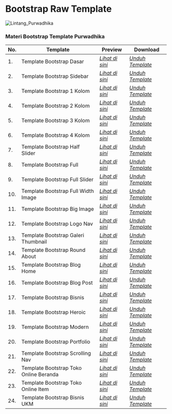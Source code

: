 # Bootstrap Raw Template

![Lintang_Purwadhika](https://static.wixstatic.com/media/2e6af2_f69a4271c3534ae1869a7ed63e278b2b~mv2.png/v1/fill/w_246,h_39,al_c,usm_0.66_1.00_0.01/2e6af2_f69a4271c3534ae1869a7ed63e278b2b~mv2.png)

### Materi Bootstrap Template Purwadhika

No.|Template|Preview|Download
-----|-----|-----|-----
1.|Template Bootstrap Dasar|*[Lihat di sini](https://blackrockdigital.github.io/startbootstrap-bare/)*|*[Unduh Template](https://github.com/LintangWisesa/Bootstrap_Raw_Template/tree/master/0-bootstrap-dasar)*
2.|Template Bootstrap Sidebar|*[Lihat di sini](https://blackrockdigital.github.io/startbootstrap-simple-sidebar/)*|*[Unduh Template](https://github.com/LintangWisesa/Bootstrap_Raw_Template/tree/master/1-bootstrap-dasar-sidebar)*
3.|Template Bootstrap 1 Kolom|*[Lihat di sini](https://blackrockdigital.github.io/startbootstrap-1-col-portfolio/)*|*[Unduh Template](https://github.com/LintangWisesa/Bootstrap_Raw_Template/tree/master/2-bootstrap-1-kolom)*
4.|Template Bootstrap 2 Kolom|*[Lihat di sini](https://blackrockdigital.github.io/startbootstrap-2-col-portfolio/)*|*[Unduh Template](https://github.com/LintangWisesa/Bootstrap_Raw_Template/tree/master/3-bootstrap-2-kolom)*
5.|Template Bootstrap 3 Kolom|*[Lihat di sini](https://blackrockdigital.github.io/startbootstrap-3-col-portfolio/)*|*[Unduh Template](https://github.com/LintangWisesa/Bootstrap_Raw_Template/tree/master/4-bootstrap-3-kolom)*
6.|Template Bootstrap 4 Kolom|*[Lihat di sini](https://blackrockdigital.github.io/startbootstrap-4-col-portfolio/)*|*[Unduh Template](https://github.com/LintangWisesa/Bootstrap_Raw_Template/tree/master/5-bootstrap-4-kolom)*
7.|Template Bootstrap Half Slider|*[Lihat di sini](https://blackrockdigital.github.io/startbootstrap-half-slider/)*|*[Unduh Template](https://github.com/LintangWisesa/Bootstrap_Raw_Template/tree/master/6-bootstrap-half-slider)*
8.|Template Bootstrap Full|*[Lihat di sini](https://blackrockdigital.github.io/startbootstrap-full/)*|*[Unduh Template](https://github.com/LintangWisesa/Bootstrap_Raw_Template/tree/master/7-bootstrap-full)*
9.|Template Bootstrap Full Slider|*[Lihat di sini](https://blackrockdigital.github.io/startbootstrap-full-slider/)*|*[Unduh Template](https://github.com/LintangWisesa/Bootstrap_Raw_Template/tree/master/8-bootstrap-full-slider)*
10.|Template Bootstrap Full Width Image|*[Lihat di sini](https://blackrockdigital.github.io/startbootstrap-full-width-pics/)*|*[Unduh Template](https://github.com/LintangWisesa/Bootstrap_Raw_Template/tree/master/9-bootstrap-full-width-img)*
11.|Template Bootstrap Big Image|*[Lihat di sini](https://blackrockdigital.github.io/startbootstrap-the-big-picture/)*|*[Unduh Template](https://github.com/LintangWisesa/Bootstrap_Raw_Template/tree/master/10-bootstrap-big-img)*
12.|Template Bootstrap Logo Nav|*[Lihat di sini](https://blackrockdigital.github.io/startbootstrap-logo-nav/)*|*[Unduh Template](https://github.com/LintangWisesa/Bootstrap_Raw_Template/tree/master/11-bootstrap-logo-nav)*
13.|Template Bootstrap Galeri Thumbnail|*[Lihat di sini](https://blackrockdigital.github.io/startbootstrap-thumbnail-gallery/)*|*[Unduh Template](https://github.com/LintangWisesa/Bootstrap_Raw_Template/tree/master/12-bootstrap-galeri-thumbnail)*
14.|Template Bootstrap Round About|*[Lihat di sini](https://blackrockdigital.github.io/startbootstrap-round-about/)*|*[Unduh Template](https://github.com/LintangWisesa/Bootstrap_Raw_Template/tree/master/13-bootstrap-round-about)*
15.|Template Bootstrap Blog Home|*[Lihat di sini](https://blackrockdigital.github.io/startbootstrap-blog-home/)*|*[Unduh Template](https://github.com/LintangWisesa/Bootstrap_Raw_Template/tree/master/14-bootstrap-blog-home)*
16.|Template Bootstrap Blog Post|*[Lihat di sini](https://blackrockdigital.github.io/startbootstrap-blog-post/)*|*[Unduh Template](https://github.com/LintangWisesa/Bootstrap_Raw_Template/tree/master/15-bootstrap-blog-post)*
17.|Template Bootstrap Bisnis|*[Lihat di sini](https://blackrockdigital.github.io/startbootstrap-business-frontpage/)*|*[Unduh Template](https://github.com/LintangWisesa/Bootstrap_Raw_Template/tree/master/16-bootstrap-business-frontpage)*
18.|Template Bootstrap Heroic|*[Lihat di sini](https://blackrockdigital.github.io/startbootstrap-heroic-features/)*|*[Unduh Template](https://github.com/LintangWisesa/Bootstrap_Raw_Template/tree/master/17-bootstrap-heroic-features)*
19.|Template Bootstrap Modern|*[Lihat di sini](https://blackrockdigital.github.io/startbootstrap-modern-business/)*|*[Unduh Template](https://github.com/LintangWisesa/Bootstrap_Raw_Template/tree/master/18-bootstrap-modern-business)*
20.|Template Bootstrap Portfolio|*[Lihat di sini](https://blackrockdigital.github.io/startbootstrap-portfolio-item/)*|*[Unduh Template](https://github.com/LintangWisesa/Bootstrap_Raw_Template/tree/master/19-bootstrap-portfolio-item)*
21.|Template Bootstrap Scrolling Nav|*[Lihat di sini](https://blackrockdigital.github.io/startbootstrap-scrolling-nav/)*|*[Unduh Template](https://github.com/LintangWisesa/Bootstrap_Raw_Template/tree/master/20-bootstrap-scrolling-nav)*
22.|Template Bootstrap Toko Online Beranda|*[Lihat di sini](https://blackrockdigital.github.io/startbootstrap-shop-homepage/)*|*[Unduh Template](https://github.com/LintangWisesa/Bootstrap_Raw_Template/tree/master/21-bootstrap-shop-homepage)*
23.|Template Bootstrap Toko Online Item|*[Lihat di sini](https://blackrockdigital.github.io/startbootstrap-shop-item/)*|*[Unduh Template](https://github.com/LintangWisesa/Bootstrap_Raw_Template/tree/master/22-bootstrap-shop-item)*
24.|Template Bootstrap Bisnis UKM|*[Lihat di sini](https://blackrockdigital.github.io/startbootstrap-small-business/)*|*[Unduh Template](https://github.com/LintangWisesa/Bootstrap_Raw_Template/tree/master/23-bootstrap-small-business)*

